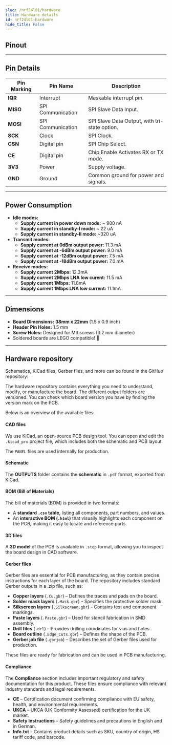 ```yaml
---
slug: /nrf24l01/hardware 
title: Hardware details
id: nrf24l01-hardware 
hide_title: False
---
```


## Pinout
<CenteredImage src="/img/nfr24l01/pinout.jpg" alt="NRF24L01 adapter pinout diagram" caption="NRF24L01 adapter pinout diagram"/>

---

## Pin Details

| Pin Marking 	| Pin Name 	| Description 	|
|---	|---	|---	|
| **IQR** 	| Interrupt 	| Maskable interrupt pin. 	|
| **MISO** 	| SPI Communication 	| SPI Slave Data Input. 	|
| **MOSI** 	| SPI Communication 	| SPI Slave Data Output, with tri-state option. 	|
| **SCK** 	| Clock 	| SPI Clock. 	|
| **CSN** 	| Digital pin 	| SPI Chip Select. 	|
| **CE** 	| Digital pin 	| Chip Enable Activates RX or TX mode. 	|
| **3V3** 	| Power 	| Supply voltage. 	|
| **GND** 	| Ground 	| Common ground for power and signals. 	|

---

## Power Consumption
- **Idle modes:**
    - **Supply current in power down mode:** ~ 900 nA
    - **Supply current in standby-I mode:** ~ 22 uA
    - **Supply current in standby-II mode:** ~320 uA
- **Transmit modes:**
    - **Supply current at 0dBm output power:** 11.3 mA
    - **Supply current at -6dBm output power:** 9.0 mA
    - **Supply current at -12dBm output power:** 7.5 mA
    - **Supply current at -18dBm output power:** 7.0 mA
- **Receive modes:**
    - **Supply current 2Mbps:** 12.3mA
    - **Supply current 2Mbps LNA low curent:** 11.5 mA
    - **Supply current 1Mbps:** 11.8mA
    - **Supply current 1Mbps LNA low current:** 11.1mA

---

## Dimensions

- **Board Dimensions:** **38mm x 22mm** (1.5 x 0.9 inch)
- **Header Pin Holes:** 1.5 mm  
- **Screw Holes:** Designed for M3 screws (3.2 mm diameter)  
- Soldered boards are LEGO compatible! 🧱 

---

## Hardware repository
Schematics, KiCad files, Gerber files, and more can be found in the GitHub repository:

<QuickLink 
  title="NRF24L01 adapter for Dasduino boards Hardware Design" 
  description="Hardware design, BOM, gerbers and 3D files for NRF24L01-adapter-for-Dasduino-boards designed by Soldered Electronics."
  url="https://github.com/SolderedElectronics/NRF24L01-adapter-for-Dasduino-boards-hardware-design" 
/> 
The hardware repository contains everything you need to understand, modify, or manufacture the board. The different output folders are versioned. You can check which board version you have by finding the version mark on the PCB.

Below is an overview of the available files.

#### CAD files

We use KiCad, an open-source PCB design tool. You can open and edit the `.kicad_pro` project file, which includes both the schematic and PCB layout.

The `PANEL` files are used internally for production.

#### Schematic

The **OUTPUTS** folder contains the **schematic** in `.pdf` format, exported from KiCad.

#### BOM (Bill of Materials)

The bill of materials (BOM) is provided in two formats:  

- A **standard `.csv` table**, listing all components, part numbers, and values.  
- An **interactive BOM (`.html`)** that visually highlights each component on the PCB, making it easy to locate and reference parts.  

#### 3D files

A **3D model** of the PCB is available in `.step` format, allowing you to inspect the board design in CAD software.

#### Gerber files 

Gerber files are essential for PCB manufacturing, as they contain precise instructions for each layer of the board. The repository includes standard Gerber outputs in a .zip file, such as:  

- **Copper layers** (`.Cu.gbr`) – Defines the traces and pads on the board.  
- **Solder mask layers** (`.Mask.gbr`) – Specifies the protective solder mask.  
- **Silkscreen layers** (`.Silkscreen.gbr`) – Contains text and component markings.  
- **Paste layers** (`.Paste.gbr`) – Used for stencil fabrication in SMD assembly.  
- **Drill files** (`.drl`) – Provides drilling coordinates for vias and holes.  
- **Board outline** (`.Edge_Cuts.gbr`) – Defines the shape of the PCB.  
- **Gerber job file** (`.gbrjob`) – Describes the set of Gerber files used for production.  

These files are ready for fabrication and can be used in PCB manufacturing.

#### Compliance

The **Compliance** section includes important regulatory and safety documentation for this product. These files ensure compliance with relevant industry standards and legal requirements.

- **CE** – Certification document confirming compliance with EU safety, health, and environmental requirements.  
- **UKCA** – UKCA (UK Conformity Assessed) certification for the UK market.  
- **Safety Instructions** – Safety guidelines and precautions in English and in German.  
- **Info.txt** – Contains product details such as SKU, country of origin, HS tariff code, and barcode.